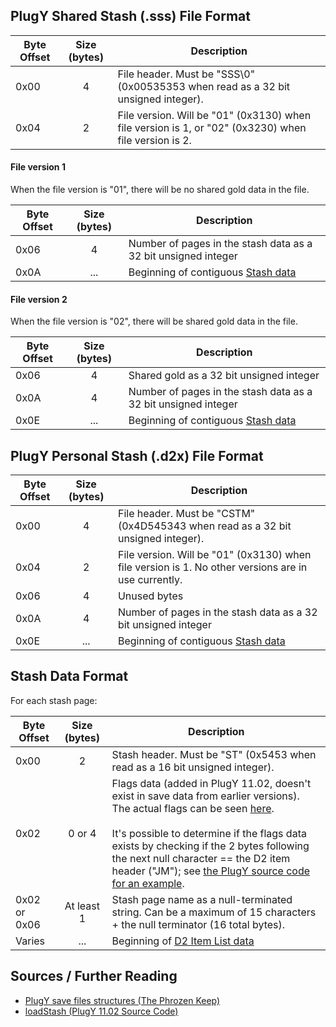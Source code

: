 ## PlugY Shared Stash (.sss) File Format

Byte Offset | Size (bytes) | Description
------------|:------------:|-------------
0x00 | 4 | File header. Must be "SSS\0" (0x00535353 when read as a 32 bit unsigned integer).
0x04 | 2 | File version. Will be "01" (0x3130) when file version is 1, or "02" (0x3230) when file version is 2.

#### File version 1

When the file version is "01", there will be no shared gold data in the file.

Byte Offset | Size (bytes) | Description
------------|:------------:|-------------
0x06 | 4 | Number of pages in the stash data as a 32 bit unsigned integer
0x0A | ... | Beginning of contiguous [Stash data](#stash-data-format)

#### File version 2

When the file version is "02", there will be shared gold data in the file.

Byte Offset | Size (bytes) | Description
------------|:------------:|-------------
0x06 | 4 | Shared gold as a 32 bit unsigned integer
0x0A | 4 | Number of pages in the stash data as a 32 bit unsigned integer
0x0E | ... | Beginning of contiguous [Stash data](#stash-data-format)

## PlugY Personal Stash (.d2x) File Format

Byte Offset | Size (bytes) | Description
------------|:------------:|-------------
0x00 | 4 | File header. Must be "CSTM" (0x4D545343 when read as a 32 bit unsigned integer).
0x04 | 2 | File version. Will be "01" (0x3130) when file version is 1. No other versions are in use currently.
0x06 | 4 | Unused bytes
0x0A | 4 | Number of pages in the stash data as a 32 bit unsigned integer
0x0E | ... | Beginning of contiguous [Stash data](#stash-data-format)

## Stash Data Format

For each stash page:

Byte Offset | Size (bytes) | Description
------------|:------------:|-------------
0x00 | 2 | Stash header. Must be "ST" (0x5453 when read as a 16 bit unsigned integer).
0x02 | 0 or 4 | Flags data (added in PlugY 11.02, doesn't exist in save data from earlier versions). The actual flags can be seen [here](https://github.com/ChaosMarc/PlugY/blob/0116cb44b459ba02832cf8f07092ce4f48aeecdf/PlugY/playerCustomData.h#L19-L27). <br/><br/> It's possible to determine if the flags data exists by checking if the 2 bytes following the next null character == the D2 item header ("JM"); see [the PlugY source code for an example](https://github.com/ChaosMarc/PlugY/blob/0116cb44b459ba02832cf8f07092ce4f48aeecdf/PlugY/InfinityStash.cpp#L258-L264).
0x02 or 0x06 | At least 1 | Stash page name as a null-terminated string. Can be a maximum of 15 characters + the null terminator (16 total bytes).
Varies | ... | Beginning of [D2 Item List data](d2.md#item-list-data-format)

## Sources / Further Reading

* [PlugY save files structures (The Phrozen Keep)](https://d2mods.info/forum/viewtopic.php?f=133&t=31359)
* [loadStash (PlugY 11.02 Source Code)](https://github.com/ChaosMarc/PlugY/blob/0116cb44b459ba02832cf8f07092ce4f48aeecdf/PlugY/InfinityStash.cpp#L243-L282)

